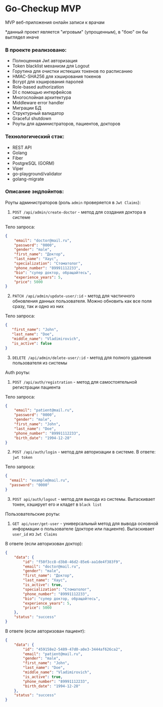 # Go-Checkup MVP

MVP веб-приложения онлайн записи к врачам

*данный проект является "игровым" (упрощенным), в "бою" он бы выглядел иначе

### В проекте реализовано: 
* Полноценная Jwt авторизация
* Token blacklist механизм для Logout
* Горутина для очистки истекших токенов по расписанию
* HMAC-SHA256 для хэширования токенов
* Bcrypt для хэширования паролей
* Role-based authorization
* DI с помощью интерфейсов
* Многослойная архитектура
* Middleware error handler
* Миграции БД
* Структурный валидатор
* Graceful shutdown
* Роуты для администраторов, пациентов, докторов

### Технологический стэк:
* REST API
* Golang
* Fiber
* PostgreSQL (GORM)
* Viper
* go-playground/validator
* golang-migrate

### Описание эндпойнтов:

Роуты администраторов (роль `admin` проверяется в `Jwt Claims`):

1) `POST /api/admin/create-doctor` - метод для создания доктора в системе

Тело запроса: 
```json
{
    "email": "doctor@mail.ru",
    "password": "0000",
    "gender": "male",
    "first_name": "Доктор",
    "last_name": "Хаус",
    "specialization": "Стоматолог",
    "phone_number": "89991112233",
    "bio": "супер доктор, обращайтесь",
    "experience_years": 5,
    "price": 5000
}
```
2) `PATCH /api/admin/update-user/:id` - метод для частичного обновления данных пользователя. Можно обновить как все поля сразу, так и одно из них

Тело запроса: 
```json
{
   "first_name": "John",
   "last_name": "Doe",
   "middle_name": "Vladimirovich",
   "is_active": false
}
```

3) `DELETE /api/admin/delete-user/:id` - метод для полного удаления пользователя из системы

Auth роуты:

1) `POST /api/auth/registration` - метод для самостоятельной регистрации пациента

Тело запроса:
```json
{
    "email": "patient@mail.ru",
    "password": "0000",
    "gender": "male",
    "first_name": "John",
    "last_name": "Doe",
    "phone_number": "89991112233",
    "birth_date": "1994-12-28"
}
```

2) `POST /api/auth/login` - метод для авторизации в системе. В ответе: `jwt token`

Тело запроса: 
```json
{
  "email": "example@mail.ru",
  "password": "0000"
}
```

3) `POST api/auth/logout` - метод для выхода из системы. Вытаскивает токен, хэширует его и кладет в `black list`

Пользовательские роуты:

1) `GET api/user/get-user` - универсальный метод для вывода основной информации о пользователе (докторе или пациенте). Вытаскивает `user_id` из `Jwt Claims`

В ответе (если авторизован доктор): 
```json
{
    "data": {
        "id": "f50f3cc8-d3b8-46d2-85e6-aa1de4f383f9",
        "email": "doctor@mail.ru",
        "gender": "male",
        "first_name": "Доктор",
        "last_name": "Хаус",
        "is_active": true,
        "specialization": "Стоматолог",
        "phone_number": "89991112233",
        "bio": "супер доктор, обращайтесь",
        "experience_years": 5,
        "price": 5000
    },
    "status": "success"
}
```

В ответе (если авторизован пациент):
```json
{
    "data": {
        "id": "459158e2-5489-47d0-a0e3-3444af626ca2",
        "email": "patient@mail.ru",
        "gender": "male",
        "first_name": "John",
        "last_name": "Doe",
        "middle_name": "Vladimirovich",
        "is_active": true,
        "phone_number": "89991112233",
        "birth_date": "1994-12-28"
    },
    "status": "success"
}
```




